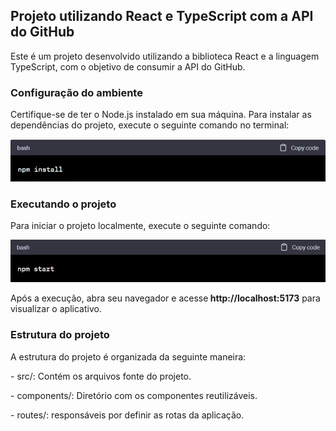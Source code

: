 <h2>Projeto utilizando React e TypeScript com a API do GitHub</h2>

<p>Este é um projeto desenvolvido utilizando a biblioteca React e a linguagem TypeScript, com o objetivo de consumir a API do GitHub.</p> 

<h3>Configuração do ambiente</h3> 

<p>Certifique-se de ter o Node.js instalado em sua máquina. Para instalar as dependências do projeto, execute o seguinte comando no terminal: </p>

![Logo da minha empresa](logo.jpeg) 

<h3>Executando o projeto</h3> 

<p>Para iniciar o projeto localmente, execute o seguinte comando:</p>

![Logo da minha empresa](logo2.jpeg) 

<p>Após a execução, abra seu navegador e acesse<strong> http://localhost:5173</strong> para visualizar o aplicativo.</p>

<h3>Estrutura do projeto</h3>

<p>A estrutura do projeto é organizada da seguinte maneira:</p>

<p> - src/: Contém os arquivos fonte do projeto.</p>

<p> - components/: Diretório com os componentes reutilizáveis.</p>

<p> - routes/: responsáveis por definir as rotas da aplicação.</p>